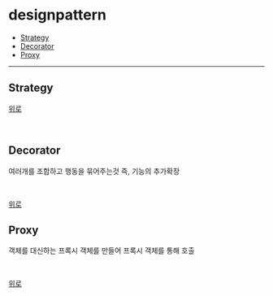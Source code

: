 # designpattern

- [Strategy](#strategy)
- [Decorator](#decorator)
- [Proxy](#proxy)

--- 

## Strategy

[위로](#designpattern)

<br>

## Decorator
여러개를 조합하고 행동을 묶어주는것 즉, 기능의 추가확장

<br>

[위로](#designpattern)

## Proxy
객체를 대신하는 프록시 객체를 만들어 프록시 객체를 통해 호출

<br>

[위로](#designpattern)

